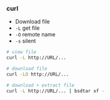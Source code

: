 ### curl
- Download file
- `-L` get file
- `-O` remote name
- `-s` silent
```sh
# view file
curl -L http://URL/...

# download file
curl -LO http://URL/...

# download + extract file
curl -L http://URL/... | bsdtar xf -
```
